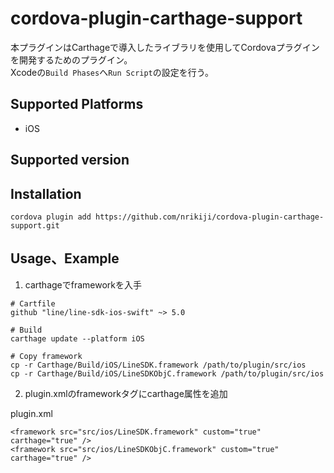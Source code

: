 # cordova-plugin-carthage-support
本プラグインはCarthageで導入したライブラリを使用してCordovaプラグインを開発するためのプラグイン。  
Xcodeの`Build Phases`へ`Run Script`の設定を行う。  

## Supported Platforms
- iOS

## Supported version


## Installation
```
cordova plugin add https://github.com/nrikiji/cordova-plugin-carthage-support.git
```

## Usage、Example

1. carthageでframeworkを入手  

```
# Cartfile
github "line/line-sdk-ios-swift" ~> 5.0

# Build
carthage update --platform iOS

# Copy framework
cp -r Carthage/Build/iOS/LineSDK.framework /path/to/plugin/src/ios
cp -r Carthage/Build/iOS/LineSDKObjC.framework /path/to/plugin/src/ios
```

2. plugin.xmlのframeworkタグにcarthage属性を追加  

plugin.xml
```
<framework src="src/ios/LineSDK.framework" custom="true" carthage="true" />
<framework src="src/ios/LineSDKObjC.framework" custom="true" carthage="true" />
```

